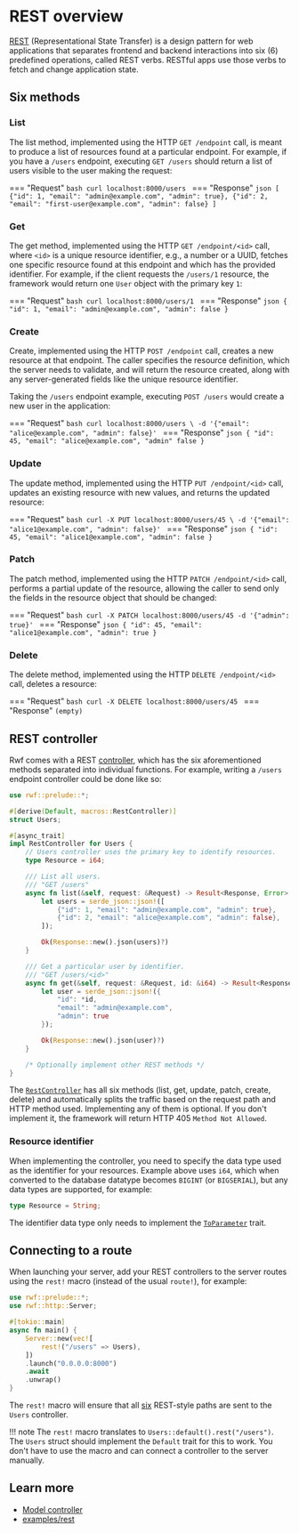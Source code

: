 # REST overview

[REST](https://en.wikipedia.org/wiki/REST) (Representational State Transfer) is a design pattern for web applications that separates frontend and backend interactions into six (6) predefined operations, called REST verbs. RESTful apps use those verbs to fetch and change application state.

## Six methods

### List

The list method, implemented using the HTTP `GET /endpoint` call, is meant to produce a list of resources found at a particular endpoint. For example, if you have a `/users` endpoint, executing `GET /users` should return a list of users visible to the user making the request:

=== "Request"
    ```bash
    curl localhost:8000/users
    ```
=== "Response"
    ```json
    [
      {"id": 1, "email": "admin@example.com", "admin": true},
      {"id": 2, "email": "first-user@example.com", "admin": false}
    ]
    ```

### Get

The get method, implemented using the HTTP `GET /endpoint/<id>` call, where `<id>` is a unique resource identifier, e.g., a number or a UUID, fetches one specific resource found at this endpoint and which has the provided identifier. For example, if the client requests the `/users/1` resource, the framework would return one `User` object with the primary key `1`:

=== "Request"
    ```bash
    curl localhost:8000/users/1
    ```
=== "Response"
    ```json
    {
      "id": 1,
      "email": "admin@example.com",
      "admin": false
    }
    ```

### Create

Create, implemented using the HTTP `POST /endpoint` call, creates a new resource at that endpoint. The caller specifies the resource definition, which the server needs to validate, and will return the resource created, along with any server-generated fields like the unique resource identifier.

Taking the `/users` endpoint example, executing `POST /users` would create a new user in the application:

=== "Request"
    ```bash
    curl localhost:8000/users \
      -d '{"email": "alice@example.com", "admin": false}'
    ```
=== "Response"
    ```json
    {
      "id": 45,
      "email": "alice@example.com",
      "admin" false
    }
    ```

### Update

The update method, implemented using the HTTP `PUT /endpoint/<id>` call, updates an existing resource with new values, and returns the updated resource:

=== "Request"
    ```bash
    curl -X PUT localhost:8000/users/45 \
      -d '{"email": "alice1@example.com", "admin": false}'
    ```
=== "Response"
    ```json
    {
      "id": 45,
      "email": "alice1@example.com",
      "admin": false
    }
    ```

### Patch

The patch method, implemented using the HTTP `PATCH /endpoint/<id>` call, performs a partial update of the resource, allowing the caller to send only the fields in the resource object that should be changed:

=== "Request"
    ```bash
    curl -X PATCH localhost:8000/users/45 -d '{"admin": true}'
    ```
=== "Response"
    ```json
    {
      "id": 45,
      "email": "alice1@example.com",
      "admin": true
    }
    ```

### Delete

The delete method, implemented using the HTTP `DELETE /endpoint/<id>` call, deletes a resource:

=== "Request"
    ```bash
    curl -X DELETE localhost:8000/users/45
    ```
=== "Response"
    ```
    (empty)
    ```

## REST controller

Rwf comes with a REST [controller](../), which has the six aforementioned methods separated into individual functions. For example, writing a `/users` endpoint controller could be done like so:

```rust
use rwf::prelude::*;

#[derive(Default, macros::RestController)]
struct Users;

#[async_trait]
impl RestController for Users {
    // Users controller uses the primary key to identify resources.
    type Resource = i64;

    /// List all users.
    /// "GET /users"
    async fn list(&self, request: &Request) -> Result<Response, Error> {
        let users = serde_json::json!([
            {"id": 1, "email": "admin@example.com", "admin": true},
            {"id": 2, "email": "alice@example.com", "admin": false},
        ]);

        Ok(Response::new().json(users)?)
    }

    /// Get a particular user by identifier.
    /// "GET /users/<id>"
    async fn get(&self, request: &Request, id: &i64) -> Result<Response, Error> {
        let user = serde_json::json!({
            "id": *id,
            "email": "admin@example.com",
            "admin": true
        });

        Ok(Response::new().json(user)?)
    }

    /* Optionally implement other REST methods */
}
```

The [`RestController`](https://docs.rs/rwf/latest/rwf/controller/trait.RestController.html) has all six methods (list, get, update, patch, create, delete) and automatically splits the traffic based on the request path and HTTP method used. Implementing any of them is optional. If you don't implement it, the framework will return HTTP 405 `Method Not Allowed`.

### Resource identifier
When implementing the controller, you need to specify the data type used as the identifier for your resources. Example above uses `i64`, which when converted to the database datatype becomes `BIGINT` (or `BIGSERIAL`), but any data types are supported, for example:

```rust
type Resource = String;
```

The identifier data type only needs to implement the [`ToParameter`](https://docs.rs/rwf/latest/rwf/http/path/to_parameter/trait.ToParameter.html) trait.

## Connecting to a route

When launching your server, add your REST controllers to the server routes using the `rest!` macro (instead of the usual `route!`), for example:

```rust
use rwf::prelude::*;
use rwf::http::Server;

#[tokio::main]
async fn main() {
    Server::new(vec![
        rest!("/users" => Users),
    ])
    .launch("0.0.0.0:8000")
    .await
    .unwrap()
}
```

The `rest!` macro will ensure that all [six](#six-methods) REST-style paths are sent to the `Users` controller.

!!! note
    The `rest!` macro translates to `Users::default().rest("/users")`. The `Users` struct should implement the `Default`
    trait for this to work. You don't have to use the macro and can connect a controller to the server manually.

## Learn more

- [Model controller](model-controller.md)
- [examples/rest](https://github.com/levkk/rwf/tree/main/examples/rest)
